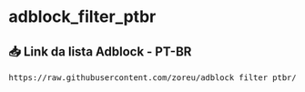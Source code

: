 # adblock_filter_ptbr

## 📥 Link da lista Adblock - PT-BR

<pre>
https://raw.githubusercontent.com/zoreu/adblock_filter_ptbr/refs/heads/main/adblock_list.txt
</pre>
